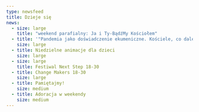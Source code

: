 ```yaml
---
type: newsfeed
title: Dzieje się
news:
  - size: large
    title: "weekend parafialny: Ja i Ty-BądźMy Kościołem"
  - title: '"Pandemia jako doświadczenie ekumeniczne. Kościele, co dalej?'
    size: large
  - title: Niedzielne animacje dla dzieci
    size: large
  - size: large
    title: Festiwal Next Step 18-30
  - title: Change Makers 18-30
    size: large
  - title: Pamiętajmy!
    size: medium
  - title: Adoracja w weekendy
    size: medium
---
```


